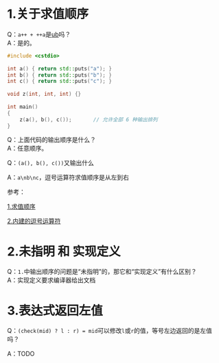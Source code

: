 # 1.关于求值顺序
Q：`a++ + ++a`是[ub](https://en.cppreference.com/w/cpp/language/ub)吗？  
A：是的。  

```cpp
#include <cstdio>
 
int a() { return std::puts("a"); }
int b() { return std::puts("b"); }
int c() { return std::puts("c"); }
 
void z(int, int, int) {}
 
int main()
{
    z(a(), b(), c());       // 允许全部 6 种输出排列
}
```
Q：上面代码的输出顺序是什么？  
A：任意顺序。  

Q：`(a(), b(), c())`又输出什么  

A：`a\nb\nc`，逗号运算符求值顺序是从左到右  

参考：  

[1.求值顺序](https://zh.cppreference.com/w/cpp/language/eval_order)  

[2.内建的逗号运算符](https://zh.cppreference.com/w/cpp/language/operator_other#.E5.86.85.E5.BB.BA.E9.80.97.E5.8F.B7.E8.BF.90.E7.AE.97.E7.AC.A6)

# 2.未指明 和 实现定义
Q：`1.`中输出顺序的问题是“未指明”的，那它和“实现定义”有什么区别？  
A：实现定义要求编译器给出文档

# 3.表达式返回左值

Q：`(check(mid) ? l : r) = mid`可以修改`l`或`r`的值，等号左边返回的是左值吗？

A：TODO

